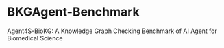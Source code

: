 # BKGAgent-Benchmark
Agent4S-BioKG: A Knowledge Graph Checking Benchmark of AI Agent for Biomedical Science
